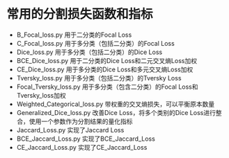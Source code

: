# 常用的分割损失函数和指标
- B_Focal_loss.py  用于二分类的Focal Loss
- C_Focal_loss.py  用于多分类（包括二分类）的Focal Loss
- Dice_loss.py     用于多分类（包括二分类）的Dice Loss
- BCE_Dice_loss.py 用于二分类的Dice Loss和二元交叉熵Loss加权
- CE_Dice_loss.py  用于多分类的Dice Loss和多元交叉熵Loss加权
- Tversky_loss.py  用于多分类（包括二分类）的Tversky Loss
- Focal_Tversky_loss.py 用于多分类（包含二分类）的Focal Loss和Tversky_loss加权
- Weighted_Categorical_loss.py 带权重的交叉熵损失，可以平衡原本数量
- Generalized_Dice_loss.py 改善Dice Loss，将多个类别的Dice Loss进行整合，使用一个参数作为分割结果的量化指标
- Jaccard_Loss.py 实现了Jaccard Loss
- BCE_Jaccard_Loss.py 实现了BCE_Jaccard_Loss
- CE_Jaccard_Loss.py 实现了CE_Jaccard_Loss